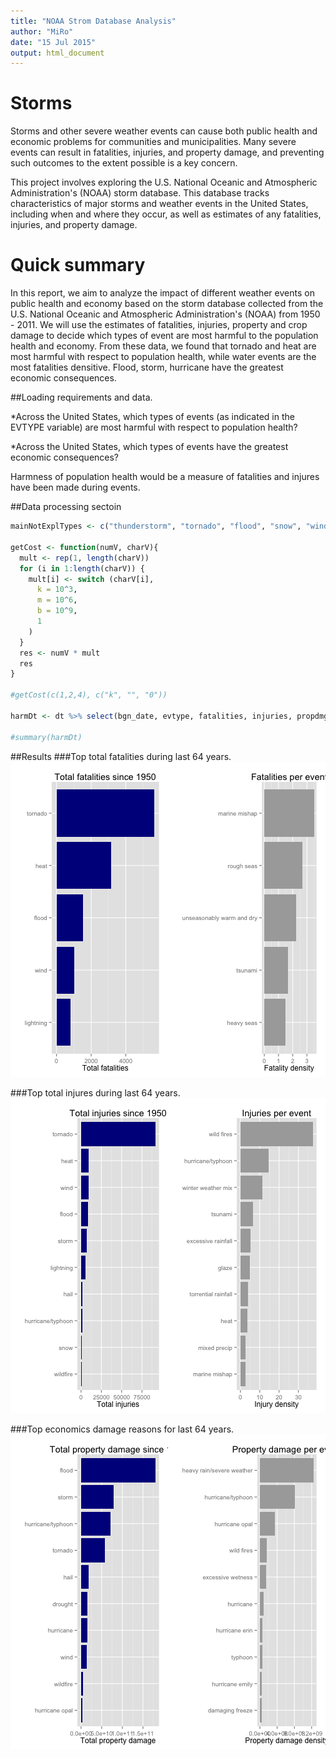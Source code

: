 ```yaml
---
title: "NOAA Strom Database Analysis"
author: "MiRo"
date: "15 Jul 2015"
output: html_document
---
```


# Storms 

Storms and other severe weather events can cause both public health and economic problems for communities and municipalities. Many severe events can result in fatalities, injuries, and property damage, and preventing such outcomes to the extent possible is a key concern.

This project involves exploring the U.S. National Oceanic and Atmospheric Administration's (NOAA) storm database. This database tracks characteristics of major storms and weather events in the United States, including when and where they occur, as well as estimates of any fatalities, injuries, and property damage.

# Quick summary  
In this report, we aim to analyze the impact of different weather events on public health and economy based on the storm database collected from the U.S. National Oceanic and Atmospheric Administration's (NOAA) from 1950 - 2011. We will use the estimates of fatalities, injuries, property and crop damage to decide which types of event are most harmful to the population health and economy. 
From these data, we found that tornado and heat are most harmful with respect to population health, while water events are the most fatalities densitive. 
Flood, storm, hurricane have the greatest economic consequences.

##Loading requirements and data.


*Across the United States, which types of events (as indicated in the EVTYPE variable) are most harmful with respect to population health?

*Across the United States, which types of events have the greatest economic consequences?

Harmness of population health would be a measure of fatalities and injures have been made during events.

##Data processing sectoin


```r
mainNotExplTypes <- c("thunderstorm", "tornado", "flood", "snow", "wind", "cold", "surf", "storm", "heat", "rip")

getCost <- function(numV, charV){
  mult <- rep(1, length(charV))
  for (i in 1:length(charV)) {
    mult[i] <- switch (charV[i],
      k = 10^3,
      m = 10^6,
      b = 10^9,
      1
    )
  }
  res <- numV * mult
  res
}

#getCost(c(1,2,4), c("k", "", "0"))

harmDt <- dt %>% select(bgn_date, evtype, fatalities, injuries, propdmg, propdmgexp, cropdmg, cropdmgexp) %>% mutate(date = as.Date(bgn_date, format="%m/%d/%Y"), evtype = as.factor(evtype), propdmgexp = tolower(propdmgexp), cropdmgexp = tolower(cropdmgexp), dmg = getCost(propdmg, propdmgexp)+getCost(cropdmg, cropdmgexp)) %>% select(-bgn_date)

#summary(harmDt)
```

##Results
###Top total fatalities during last 64 years.
![plot of chunk Fatalities](figure/Fatalities-1.png) 

###Top total injures during last 64 years.
![plot of chunk Injures](figure/Injures-1.png) 

###Top economics damage reasons for last 64 years.
![plot of chunk Damage](figure/Damage-1.png) 
